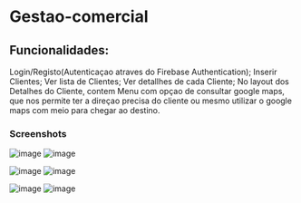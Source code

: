 # Gestao-comercial
## Funcionalidades:

Login/Registo(Autenticaçao atraves do Firebase Authentication);
Inserir Clientes;
Ver lista de Clientes;
Ver detallhes de cada Cliente;
No layout dos Detalhes do Cliente, contem Menu com opçao de consultar google maps, que nos permite ter a direçao precisa do cliente ou mesmo utilizar o google maps com meio para chegar ao destino. 

### Screenshots
![image](https://user-images.githubusercontent.com/34281481/35814845-04fc33fc-0a8f-11e8-8ad8-588e5a94f3d1.png)
![image](https://user-images.githubusercontent.com/34281481/35815497-86fc7d3e-0a90-11e8-9fbd-12ea739047c4.png)

![image](https://user-images.githubusercontent.com/34281481/35815532-a3314278-0a90-11e8-8e61-95cd6159ee73.png)
![image](https://user-images.githubusercontent.com/34281481/35815599-c4ef7146-0a90-11e8-937b-a374866541e7.png)

![image](https://user-images.githubusercontent.com/34281481/35815649-eed2ad52-0a90-11e8-98b1-77659e982308.png)
![image](https://user-images.githubusercontent.com/34281481/35815730-18eac1e2-0a91-11e8-96b1-df93cb993c66.png)
